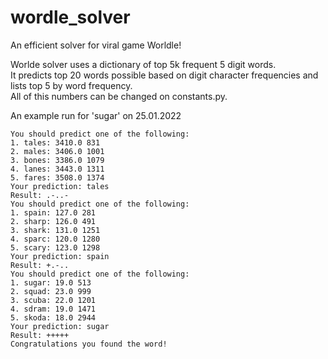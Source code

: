 # wordle_solver
An efficient solver for viral game Worldle!

Worlde solver uses a dictionary of top 5k frequent 5 digit words.<br>
It predicts top 20 words possible based on digit character frequencies and lists top 5 by word frequency.<br>
All of this numbers can be changed on constants.py.

An example run for 'sugar' on 25.01.2022

```
You should predict one of the following:
1. tales: 3410.0 831
2. males: 3406.0 1001
3. bones: 3386.0 1079
4. lanes: 3443.0 1311
5. fares: 3508.0 1374
Your prediction: tales
Result: .-..-
You should predict one of the following:
1. spain: 127.0 281
2. sharp: 126.0 491
3. shark: 131.0 1251
4. sparc: 120.0 1280
5. scary: 123.0 1298
Your prediction: spain
Result: +.-..
You should predict one of the following:
1. sugar: 19.0 513
2. squad: 23.0 999
3. scuba: 22.0 1201
4. sdram: 19.0 1471
5. skoda: 18.0 2944
Your prediction: sugar
Result: +++++
Congratulations you found the word!
```
